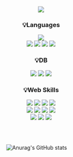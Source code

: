 <div align="center">
<h1>
  <img src="https://capsule-render.vercel.app/api?type=waving&color=auto&height=200&section=header&text=Hello,I'm%20KeeHeung!&fontSize=60&animation=fadeIn&fontAlignY=36&fontColor=ffffff" />
</h1>

<!--
<p align="center" dir="auto">
  <h2>🎨 Portfolio & SNS 🎨</h2>
  <a href="https://needit.my.canva.site/" target="_blank"><img src="https://img.shields.io/badge/Portfolio-FF3633?style=flat&logo=Micro.blog&logoColor=white" /></a>
  <a href="mailto:xl7923@naver.com"><img src="https://img.shields.io/badge/Mail-30B980?style=flat&logo=Gmail&logoColor=white" /></a>
</p>
<br>
-->

<!--
<p align="center" dir="auto">
  <h2>📚 My Tech Stack 📚</h2>
</p>
-->

<p align="center" dir="auto">
  <h3>💡Languages</h3>
  <img src="https://img.shields.io/badge/JAVA-007396?style=for-the-badge&amp;logo=coffeescript&logoColor=white">
  <br>
  <img src="https://img.shields.io/badge/HTML5-E34F26?style=for-the-badge&amp;logo=HTML5&logoColor=white" />
  <img src="https://img.shields.io/badge/CSS3-1572B6?style=for-the-badge&amp;logo=CSS3&logoColor=white" />
  <img src="https://img.shields.io/badge/JavaScript-F7DF1E?style=for-the-badge&amp;logo=JavaScript&logoColor=white" />
  <img src="https://img.shields.io/badge/jQuery-0769AD?style=for-the-badge&amp;logo=jQuery&logoColor=white" />
</p>
    
<p align="center" dir="auto">
  <h3>💡DB</h3>
  <img src="https://img.shields.io/badge/Oracle-F80000?style=for-the-badge&amp;" />
  <img src="https://img.shields.io/badge/MySQL-F80000?style=for-the-badge&amp;" />
  <img src="https://img.shields.io/badge/MariaDB-F80000?style=for-the-badge&amp;" />
</p>

<p align="center" dir="auto">
  <h3>💡Web Skills</h3>
  <img src="https://img.shields.io/badge/Spring-6DB33F?style=for-the-badge&amp;logo=Spring&logoColor=white">
  <img src="https://img.shields.io/badge/SpringBoot-6DB33F?style=for-the-badge&amp;logo=SpringBoot&logoColor=white">
  <img src="https://img.shields.io/badge/Mybatis-000000?style=for-the-badge&amp;logo=Fluentd&logoColor=white" />
  <img src="https://img.shields.io/badge/JPA-000000?style=for-the-badge&amp;" />
  <br>
  <img src="https://img.shields.io/badge/VUE.js-4FC08D?style=for-the-badge&amp;logo=VUE.js&logoColor=white">
  <img src="https://img.shields.io/badge/JSP-007396?style=for-the-badge&amp;logo=jsp&amp;logoColor=white">
  <img src="https://img.shields.io/badge/Ajax-ECD53F?style=for-the-badge&amp;logo=Ajax&amp;logoColor=white">
  <img src="https://img.shields.io/badge/bootstrap-7952B3?style=for-the-badge&amp;logo=Bootstrap&logoColor=white">
  <br>
  <img src="https://img.shields.io/badge/AWS%20EC2-E95420?style=for-the-badge&amp;" />
  <img src="https://img.shields.io/badge/AWS%20RDS-E95420?style=for-the-badge&amp;" />
  <img src="https://img.shields.io/badge/ORACLE%20CLOUD-F80000?style=for-the-badge&amp;" />
</p>
<br>
<br>

<!--
<p align="center" dir="auto">
  <h3>💡Tools</h3>
  <img src="https://img.shields.io/badge/Eclipse%20IDE-2C2255?style=for-the-badge&amp;logo=EclipseIDE&logoColor=white" />
  <img src="https://img.shields.io/badge/Visual%20Studio%20Code-007ACC?style=for-the-badge&amp;logo=VisualStudioCode&logoColor=white" />
  <br>
</p>
<br><br>
-->

![Anurag's GitHub stats](https://github-readme-stats.vercel.app/api?username=KeeHeung&show_icons=true&theme=blueberry) &nbsp;&nbsp;&nbsp;&nbsp;&nbsp;
<!-- [![Top Langs](https://github-readme-stats.vercel.app/api/top-langs/?username=KeeHeung&layout=donut&theme=blueberry)](https://github.com/anuraghazra/github-readme-stats) -->
<br>
